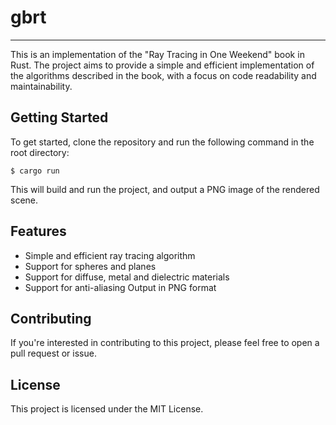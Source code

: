 # gbrt
----------------
This is an implementation of the "Ray Tracing in One Weekend" book in Rust. The project aims to provide a simple and efficient implementation of the algorithms described in the book, with a focus on code readability and maintainability.

## Getting Started
To get started, clone the repository and run the following command in the root directory:

    $ cargo run

This will build and run the project, and output a PNG image of the rendered scene.

## Features
- Simple and efficient ray tracing algorithm
- Support for spheres and planes
- Support for diffuse, metal and dielectric materials
- Support for anti-aliasing
Output in PNG format

## Contributing
If you're interested in contributing to this project, please feel free to open a pull request or issue.

## License
This project is licensed under the MIT License.
